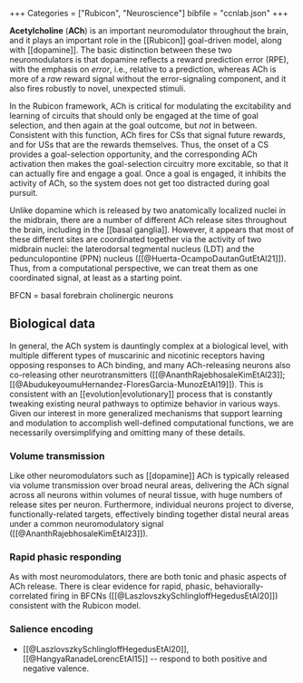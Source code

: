 +++
Categories = ["Rubicon", "Neuroscience"]
bibfile = "ccnlab.json"
+++

**Acetylcholine** (**ACh**) is an important neuromodulator throughout the brain, and it plays an important role in the [[Rubicon]] goal-driven model, along with [[dopamine]]. The basic distinction between these two neuromodulators is that dopamine reflects a reward prediction error (RPE), with the emphasis on _error_, i.e., relative to a prediction, whereas ACh is more of a _raw_ reward signal without the error-signaling component, and it also fires robustly to novel, unexpected stimuli.

In the Rubicon framework, ACh is critical for modulating the excitability and learning of circuits that should only be engaged at the time of goal selection, and then again at the goal outcome, but _not_ in between. Consistent with this function, ACh fires for CSs that signal future rewards, and for USs that are the rewards themselves. Thus, the onset of a CS provides a goal-selection opportunity, and the corresponding ACh activation then makes the goal-selection circuitry more excitable, so that it can actually fire and engage a goal. Once a goal is engaged, it inhibits the activity of ACh, so the system does not get too distracted during goal pursuit.

Unlike dopamine which is released by two anatomically localized nuclei in the midbrain, there are a number of different ACh release sites throughout the brain, including in the [[basal ganglia]]. However, it appears that most of these different sites are coordinated together via the activity of two midbrain nuclei: the  laterodorsal tegmental nucleus (LDT) and the pedunculopontine (PPN) nucleus ([[@Huerta-OcampoDautanGutEtAl21]]). Thus, from a computational perspective, we can treat them as one coordinated signal, at least as a starting point.

BFCN = basal forebrain cholinergic neurons

## Biological data

In general, the ACh system is dauntingly complex at a biological level, with multiple different types of muscarinic and nicotinic receptors having opposing responses to ACh binding, and many ACh-releasing neurons also co-releasing other neurotransmitters ([[@AnanthRajebhosaleKimEtAl23]]; [[@AbudukeyoumuHernandez-FloresGarcia-MunozEtAl19]]). This is consistent with an [[evolution|evolutionary]] process that is constantly tweaking existing neural pathways to optimize behavior in various ways. Given our interest in more generalized mechanisms that support learning and modulation to accomplish well-defined computational functions, we are necessarily oversimplifying and omitting many of these details.

### Volume transmission

Like other neuromodulators such as [[dopamine]] ACh is typically released via volume transmission over broad neural areas, delivering the ACh signal across all neurons within volumes of neural tissue, with huge numbers of release sites per neuron. Furthermore, individual neurons project to diverse, functionally-related targets, effectively binding together distal neural areas under a common neuromodulatory signal ([[@AnanthRajebhosaleKimEtAl23]]).

### Rapid phasic responding

As with most neuromodulators, there are both tonic and phasic aspects of ACh release. There is clear evidence for rapid, phasic, behaviorally-correlated firing in BFCNs ([[@LaszlovszkySchlingloffHegedusEtAl20]]) consistent with the Rubicon model.

### Salience encoding

* [[@LaszlovszkySchlingloffHegedusEtAl20]], [[@HangyaRanadeLorencEtAl15]] -- respond to both positive and negative valence.


